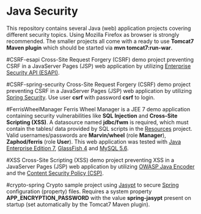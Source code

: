 Java Security
============
This repository contains several Java (web) application projects covering different security topics. Using Mozilla Firefox as browser is strongly recommended. The smaller projects all come with a ready to use **Tomcat7 Maven plugin** which should be started via **mvn tomcat7:run-war**.

#CSRF-esapi
Cross-Site Request Forgery (CSRF) demo project preventing CSRF in a JavaServer Pages (JSP) web application by utilizing [Enterprise Security API (ESAPI)](https://www.owasp.org/index.php/Category:OWASP_Enterprise_Security_API).

#CSRF-spring-security
Cross-Site Request Forgery (CSRF) demo project preventing CSRF in a JavaServer Pages (JSP) web application by utilizing [Spring Security](http://projects.spring.io/spring-security). Use user **csrf** with password **csrf** to login.

#FerrisWheelManager
Ferris Wheel Manager is a JEE 7 demo application containing security vulnerabilities like **SQL Injection** and **Cross-Site Scripting (XSS)**. A datasource named **jdbc/fwm** is required, which must contain the tables/ data provided by SQL scripts in the [Resources](https://github.com/dschadow/JavaSecurity/tree/master/Resources/FerrisWheelManager) project. 
Valid usernames/passwords are **Marvin/wheel** (role **Manager**), **Zaphod/ferris** (role **User**).
This web application was tested with [Java Enterprise Edition 7](http://www.oracle.com/technetwork/java/javaee),  [GlassFish 4](https://glassfish.java.net) and [MySQL 5.6](http://dev.mysql.com).

#XSS
Cross-Site Scripting (XSS) demo project preventing XSS in a JavaServer Pages (JSP) web application by utilizing [OWASP Java Encoder](https://www.owasp.org/index.php/OWASP_Java_Encoder_Project) and the [Content Security Policy (CSP)](http://www.w3.org/TR/CSP).

#crypto-spring
Crypto sample project using [Jasypt](http://www.jasypt.org) to secure [Spring](http://spring.io) configuration (property) files. Requires a system property **APP_ENCRYPTION_PASSWORD** with the value **spring-jasypt** present on startup (set automatically by the Tomcat7 Maven plugin).
